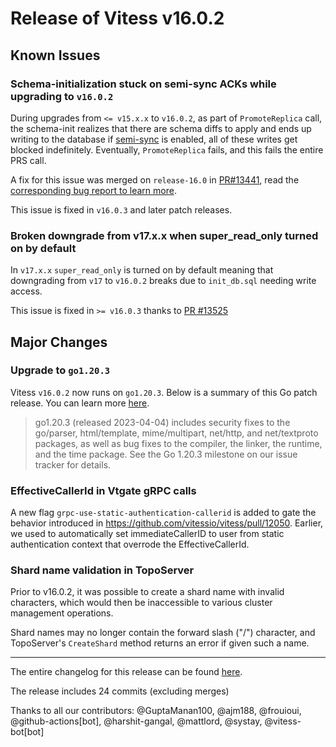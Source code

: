 # Release of Vitess v16.0.2

## Known Issues

### Schema-initialization stuck on semi-sync ACKs while upgrading to `v16.0.2`

During upgrades from `<= v15.x.x` to `v16.0.2`, as part of `PromoteReplica` call, the schema-init realizes that there are schema diffs to apply and ends up writing to the database if [semi-sync](https://vitess.io/docs/16.0/reference/features/mysql-replication/#semi-sync) is enabled, all of these writes get blocked indefinitely.
Eventually, `PromoteReplica` fails, and this fails the entire PRS call.

A fix for this issue was merged on `release-16.0` in [PR#13441](https://github.com/vitessio/vitess/pull/13441), read the [corresponding bug report to learn more](https://github.com/vitessio/vitess/issues/13426).

This issue is fixed  in `v16.0.3` and later patch releases.

### <a id="init-db-sql-turned-on"/>Broken downgrade from v17.x.x when super_read_only turned on by default

In `v17.x.x` `super_read_only` is turned on by default meaning that downgrading from `v17` to `v16.0.2` breaks due to `init_db.sql` needing write access.

This issue is fixed in `>= v16.0.3` thanks to [PR #13525](https://github.com/vitessio/vitess/pull/13525)

## Major Changes

### Upgrade to `go1.20.3`

Vitess `v16.0.2` now runs on `go1.20.3`.
Below is a summary of this Go patch release. You can learn more [here](https://go.dev/doc/devel/release#go1.20).

> go1.20.3 (released 2023-04-04) includes security fixes to the go/parser, html/template, mime/multipart, net/http, and net/textproto packages, as well as bug fixes to the compiler, the linker, the runtime, and the time package. See the Go 1.20.3 milestone on our issue tracker for details.

### EffectiveCallerId in Vtgate gRPC calls

A new flag `grpc-use-static-authentication-callerid` is added to gate the behavior introduced in https://github.com/vitessio/vitess/pull/12050.
Earlier, we used to automatically set immediateCallerID to user from static authentication context that overrode the EffectiveCallerId.


### Shard name validation in TopoServer

Prior to v16.0.2, it was possible to create a shard name with invalid characters, which would then be inaccessible to various cluster management operations.

Shard names may no longer contain the forward slash ("/") character, and TopoServer's `CreateShard` method returns an error if given such a name.


------------
The entire changelog for this release can be found [here](https://github.com/vitessio/vitess/blob/main/changelog/16.0/16.0.2/changelog.md).

The release includes 24 commits (excluding merges)

Thanks to all our contributors: @GuptaManan100, @ajm188, @frouioui, @github-actions[bot], @harshit-gangal, @mattlord, @systay, @vitess-bot[bot]

